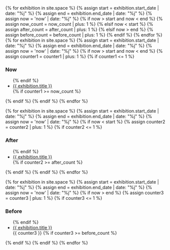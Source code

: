 <div class="fixed sm-col sm-col-2 md-col-2 lg-col-2 xs-hide sm-hide sm-pr0 md-pr0 lg-pr4">
{% for exhibition in site.space %}
{% assign start = exhibition.start_date | date: "%j" %}
{% assign end = exhibition.end_date | date: "%j" %}
{% assign now = 'now' | date: "%j" %}
    {% if now > start and now < end %}
        {% assign now_count = now_count | plus: 1 %}
    {% elsif now < start %}
        {% assign after_count = after_count | plus: 1 %}
    {% elsif now > end %}
        {% assign before_count = before_count | plus: 1 %}
    {% endif %}
{% endfor %}
{% for exhibition in site.space %}
{% assign start = exhibition.start_date | date: "%j" %}
{% assign end = exhibition.end_date | date: "%j" %}
{% assign now = 'now' | date: "%j" %}
    {% if now > start and now < end %}
        {% assign counter1 = counter1 | plus: 1 %}
        {% if counter1 <= 1 %}
        <h3 class="h6 regular caps gray m0">Now</h3>
        <ul class="list-reset mt1">
        {% endif %}
            <li>
            <a class="text-decoration-none black" href="{{ exhibition.title | url_encode | downcase | remove: '+' | prepend: '#' }}" title="{{ exhibition.title }}">{{ exhibition.title }}</a>
            </li>
        {% if counter1 >= now_count %}
        </ul>
        {% endif %}
    {% endif %}
{% endfor %}

{% for exhibition in site.space %}
{% assign start = exhibition.start_date | date: "%j" %}
{% assign end = exhibition.end_date | date: "%j" %}
{% assign now = 'now' | date: "%j" %}
    {% if now < start %}
        {% assign counter2 = counter2 | plus: 1 %}
        {% if counter2 <= 1 %}
        <h3 class="h6 regular caps gray">After</h3>
        <ul class="list-reset mt1">
        {% endif %}
            <li>
            <a class="text-decoration-none black" href="{{ exhibition.title | url_encode | downcase | remove: '+' | prepend: '#' }}" title="{{ exhibition.title }}">{{ exhibition.title }}</a>
            </li>
        {% if counter2 >= after_count %}
        </ul>
        {% endif %}
    {% endif %}
{% endfor %}

{% for exhibition in site.space %}
{% assign start = exhibition.start_date | date: "%j" %}
{% assign end = exhibition.end_date | date: "%j" %}
{% assign now = 'now' | date: "%j" %}
    {% if now > end %}
        {% assign counter3 = counter3 | plus: 1 %}
        {% if counter3 <= 1 %}
        <h3 class="h6 regular caps gray">Before</h3>
        <ul class="list-reset mt1">
        {% endif %}
            <li>
            <a class="text-decoration-none black" href="{{ exhibition.title | url_encode | downcase | remove: '+' | prepend: '#' }}" title="{{ exhibition.title }}">{{ exhibition.title }}</a>
            </li>
            {{ counter3 }}
        {% if counter3 >= before_count %}
        </ul>
        {% endif %}
    {% endif %}
{% endfor %}
</div>

